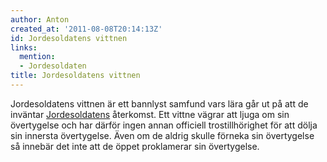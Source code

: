 ```yaml
---
author: Anton
created_at: '2011-08-08T20:14:13Z'
id: Jordesoldatens vittnen
links:
  mention:
  - Jordesoldaten
title: Jordesoldatens vittnen
---
```


Jordesoldatens vittnen är ett bannlyst samfund vars lära går ut på att de inväntar [Jordesoldatens]
återkomst. Ett vittne vägrar att ljuga om sin övertygelse och har därför ingen annan officiell
tros­tillhörighet för att dölja sin innersta övertygelse. Även om de aldrig skulle förneka sin
övertygelse så innebär det inte att de öppet proklamerar sin övertygelse.

  [Jordesoldatens]: Jordesoldaten
